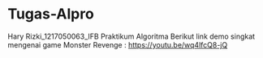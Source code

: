 # Tugas-Alpro
Hary Rizki_1217050063_IFB Praktikum Algoritma
Berikut link demo singkat mengenai game Monster Revenge : https://youtu.be/wq4lfcQ8-jQ
